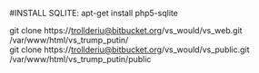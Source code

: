 
#INSTALL SQLITE:
apt-get install php5-sqlite

git clone https://trollderiu@bitbucket.org/vs_would/vs_web.git /var/www/html/vs_trump_putin/  
git clone https://trollderiu@bitbucket.org/vs_would/vs_public.git /var/www/html/vs_trump_putin/public  
